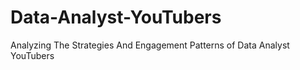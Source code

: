 # Data-Analyst-YouTubers
Analyzing The Strategies And Engagement Patterns of Data Analyst YouTubers
